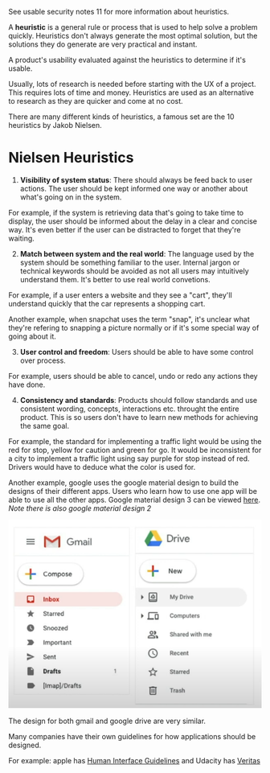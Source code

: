 See usable security notes 11 for more information about heuristics.

A **heuristic** is a general rule or process that is used to help solve a problem quickly. Heuristics don't always generate the most optimal solution, but the solutions they do generate are very practical and instant.

A product's usability evaluated against the heuristics to determine if it's usable.

Usually, lots of research is needed before starting with the UX of a project. This requires lots of time and money. Heuristics are used as an alternative to research as they are quicker and come at no cost.

There are many different kinds of heuristics, a famous set are the 10 heuristics by Jakob Nielsen.

# Nielsen Heuristics

1. **Visibility of system status**: There should always be feed back to user actions. The user should be kept informed one way or another about what's going on in the system. 

For example, if the system is retrieving data that's going to take time to display, the user should be informed about the delay in a clear and concise way. It's even better if the user can be distracted to forget that they're waiting.

2. **Match between system and the real world**: The language used by the system should be something familiar to the user. Internal jargon or technical keywords should be avoided as not all users may intuitively understand them. It's better to use real world convetions. 

For example, if a user enters a website and they see a "cart", they'll understand quickly that the car represents a shopping cart. 

Another example, when snapchat uses the term "snap", it's unclear what they're refering to snapping a picture normally or if it's some special way of going about it.

3. **User control and freedom**: Users should be able to have some control over process.

For example, users should be able to cancel, undo or redo any actions they have done.

4. **Consistency and standards**: Products should follow standards and use consistent wording, concepts, interactions etc. throught the entire product. This is so users don't have to learn new methods for achieving the same goal.

For example, the standard for implementing a traffic light would be using the red for stop, yellow for caution and green for go. It would be inconsistent for a city to implement a traffic light using say purple for stop instead of red. Drivers would have to deduce what the color is used for.

Another example, google uses the google material design to build the designs of their different apps. Users who learn how to use one app will be able to use all the other apps. Google material design 3 can be viewed [here](https://m3.material.io/components/navigation-drawer/overview). *Note there is also google material design 2*


![](<drive vs gmail.png>)

The design for both gmail and google drive are very similar.

Many companies have their own guidelines for how applications should be designed.

For example: apple has [Human Interface Guidelines](https://developer.apple.com/design/human-interface-guidelines/) and Udacity has [Veritas](https://veritas.udacity.com/?path=/story/introduction--page)